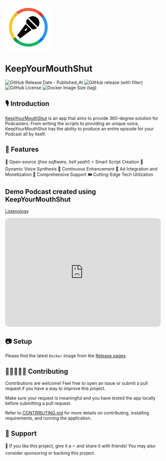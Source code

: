 <img src="assets/kyms-logo.png"  width="150" height="150">

# KeepYourMouthShut

![GitHub Release Date - Published_At](https://img.shields.io/github/release-date/rajtilakjee/keepyourmouthshut?style=for-the-badge) ![GitHub release (with filter)](https://img.shields.io/github/v/release/rajtilakjee/keepyourmouthshut?style=for-the-badge) ![GitHub License](https://img.shields.io/github/license/rajtilakjee/keepyourmouthshut?style=for-the-badge) ![Docker Image Size (tag)](https://img.shields.io/docker/image-size/rajtilakjee/keepyourmouthshut/1.0.0?style=for-the-badge)

## 🎙️ Introduction

[KeepYourMouthShut](https://www.keepyourmouthshut.net/) is an app that aims to provide 360-degree solution for Podcasters. From writing the scripts to providing an unique voice, KeepYourMouthShut has the ability to produce an entire episode for your Podcast all by itself.

## 📑 Features

📢 Open-source (_free software, hell yeah!_)
⚡️ Smart Script Creation
🚀 Dynamic Voice Synthesis
🤖 Continuous Enhancement
🐞 Ad Integration and Monetization
🎉 Comprehensive Support
🎟️ Cutting-Edge Tech Utilization

## Demo Podcast created using KeepYourMouthShut

[Listenology](https://open.spotify.com/show/4NSKdBlpOuet1YkSoyXJSN?si=8185bb2a85e14fd2)

<iframe style="border-radius:12px" src="https://open.spotify.com/embed/show/4NSKdBlpOuet1YkSoyXJSN?utm_source=generator" width="100%" height="352" frameBorder="0" allowfullscreen="" allow="autoplay; clipboard-write; encrypted-media; fullscreen; picture-in-picture" loading="lazy"></iframe>

## 📷 Setup

Please find the latest `Docker` image from the [Release pages](https://github.com/rajtilakjee/keepyourmouthshut/releases).

## 🧑🏾‍🤝‍🧑🏻 Contributing

Contributions are welcome! Feel free to open an issue or submit a pull request if you have a way to improve this project.

Make sure your request is meaningful and you have tested the app locally before submitting a pull request.

Refer to [CONTRIBUTING.md](CONTRIBUTING.md) for more details on contributing, installing requirements, and running the application.

## 💸 Support

💙 If you like this project, give it a ⭐ and share it with friends! You may also consider sponsoring or backing this project.
